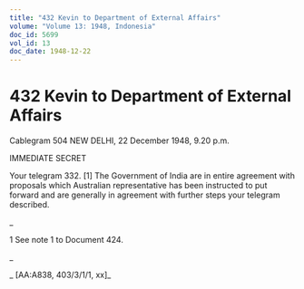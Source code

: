 ```yaml
---
title: "432 Kevin to Department of External Affairs"
volume: "Volume 13: 1948, Indonesia"
doc_id: 5699
vol_id: 13
doc_date: 1948-12-22
---
```


# 432 Kevin to Department of External Affairs

Cablegram 504 NEW DELHI, 22 December 1948, 9.20 p.m.

IMMEDIATE SECRET

Your telegram 332. [1] The Government of India are in entire agreement with proposals which Australian representative has been instructed to put forward and are generally in agreement with further steps your telegram described.

_

1 See note 1 to Document 424.

_

_ [AA:A838, 403/3/1/1, xx]_
